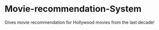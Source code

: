 # Movie-recommendation-System
Gives  movie recommendation for  Hollywood movies from the last decade!
